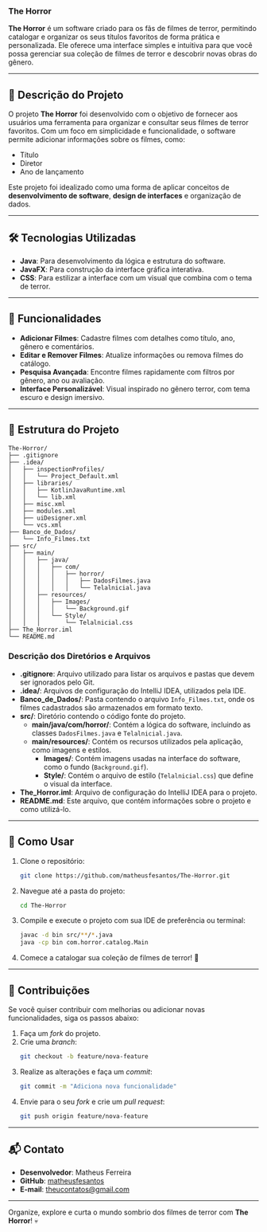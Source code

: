 ### The Horror

**The Horror** é um software criado para os fãs de filmes de terror, permitindo catalogar e organizar os seus títulos favoritos de forma prática e personalizada. Ele oferece uma interface simples e intuitiva para que você possa gerenciar sua coleção de filmes de terror e descobrir novas obras do gênero.

---

## 🎥 **Descrição do Projeto**

O projeto **The Horror** foi desenvolvido com o objetivo de fornecer aos usuários uma ferramenta para organizar e consultar seus filmes de terror favoritos. Com um foco em simplicidade e funcionalidade, o software permite adicionar informações sobre os filmes, como:

- Título  
- Diretor  
- Ano de lançamento

Este projeto foi idealizado como uma forma de aplicar conceitos de **desenvolvimento de software**, **design de interfaces** e organização de dados.

---

## 🛠️ **Tecnologias Utilizadas**

- **Java**: Para desenvolvimento da lógica e estrutura do software.  
- **JavaFX**: Para construção da interface gráfica interativa.    
- **CSS**: Para estilizar a interface com um visual que combina com o tema de terror.  

---

## 🚀 **Funcionalidades**

- **Adicionar Filmes**: Cadastre filmes com detalhes como título, ano, gênero e comentários.  
- **Editar e Remover Filmes**: Atualize informações ou remova filmes do catálogo.  
- **Pesquisa Avançada**: Encontre filmes rapidamente com filtros por gênero, ano ou avaliação.  
- **Interface Personalizável**: Visual inspirado no gênero terror, com tema escuro e design imersivo.  

---

## 📂 **Estrutura do Projeto**

```
The-Horror/
├── .gitignore
├── .idea/
│   ├── inspectionProfiles/
│   │   └── Project_Default.xml
│   ├── libraries/
│   │   ├── KotlinJavaRuntime.xml
│   │   └── lib.xml
│   ├── misc.xml
│   ├── modules.xml
│   ├── uiDesigner.xml
│   └── vcs.xml
├── Banco_de_Dados/
│   └── Info_Filmes.txt
├── src/
│   ├── main/
│   │   ├── java/
│   │   │   ├── com/
│   │   │   │   ├── horror/
│   │   │   │   │   ├── DadosFilmes.java
│   │   │   │   │   └── Telalnicial.java
│   │   ├── resources/
│   │   │   ├── Images/
│   │   │   │   └── Background.gif
│   │   │   └── Style/
│   │   │       └── Telalnicial.css
├── The_Horror.iml
└── README.md
```

### **Descrição dos Diretórios e Arquivos**

- **.gitignore**: Arquivo utilizado para listar os arquivos e pastas que devem ser ignorados pelo Git.
- **.idea/**: Arquivos de configuração do IntelliJ IDEA, utilizados pela IDE.
- **Banco_de_Dados/**: Pasta contendo o arquivo `Info_Filmes.txt`, onde os filmes cadastrados são armazenados em formato texto.
- **src/**: Diretório contendo o código fonte do projeto.
  - **main/java/com/horror/**: Contém a lógica do software, incluindo as classes `DadosFilmes.java` e `Telalnicial.java`.
  - **main/resources/**: Contém os recursos utilizados pela aplicação, como imagens e estilos.
    - **Images/**: Contém imagens usadas na interface do software, como o fundo (`Background.gif`).
    - **Style/**: Contém o arquivo de estilo (`Telalnicial.css`) que define o visual da interface.
- **The_Horror.iml**: Arquivo de configuração do IntelliJ IDEA para o projeto.
- **README.md**: Este arquivo, que contém informações sobre o projeto e como utilizá-lo.

---

## 🔧 **Como Usar**

1. Clone o repositório:  
   ```bash
   git clone https://github.com/matheusfesantos/The-Horror.git
   ```
2. Navegue até a pasta do projeto:  
   ```bash
   cd The-Horror
   ```
3. Compile e execute o projeto com sua IDE de preferência ou terminal:  
   ```bash
   javac -d bin src/**/*.java
   java -cp bin com.horror.catalog.Main
   ```
4. Comece a catalogar sua coleção de filmes de terror! 🎃  

---

## 🤝 **Contribuições**

Se você quiser contribuir com melhorias ou adicionar novas funcionalidades, siga os passos abaixo:  

1. Faça um *fork* do projeto.  
2. Crie uma *branch*:  
   ```bash
   git checkout -b feature/nova-feature
   ```
3. Realize as alterações e faça um *commit*:  
   ```bash
   git commit -m "Adiciona nova funcionalidade"
   ```
4. Envie para o seu *fork* e crie um *pull request*:  
   ```bash
   git push origin feature/nova-feature
   ```

---

## 📬 **Contato**

- **Desenvolvedor**: Matheus Ferreira  
- **GitHub**: [matheusfesantos](https://github.com/matheusfesantos)  
- **E-mail**: theucontatos@gmail.com

---

Organize, explore e curta o mundo sombrio dos filmes de terror com **The Horror**! 💀
